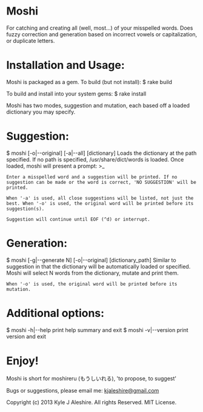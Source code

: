 Moshi
====

For catching and creating all (well, most...) of your misspelled words. Does fuzzy correction and generation based on incorrect vowels or capitalization, or duplicate letters.

Installation and Usage:
===

Moshi is packaged as a gem. To build (but not install):
$ rake build

To build and install into your system gems:
$ rake install

Moshi has two modes, suggestion and mutation, each based off a loaded dictionary you may specify.

Suggestion:
==

$ moshi [-o|--original] [-a|--all] [dictionary]
	Loads the dictionary at the path specified. If no path is specified, /usr/share/dict/words is loaded. Once loaded, moshi will present a prompt:
	>_

	Enter a misspelled word and a suggestion will be printed. If no suggestion can be made or the word is correct, 'NO SUGGESTION' will be printed.

	When '-a' is used, all close suggestions will be listed, not just the best. When '-o' is used, the original word will be printed before its suggestion(s).

	Suggestion will continue until EOF (^d) or interrupt.

Generation:
==

$ moshi [-g|--generate N] [-o|--original] [dictionary_path]
	Similar to suggestion in that the dictionary will be automatically loaded or specified. Moshi will select N words from the dictionary, mutate and print them.

	When '-o' is used, the original word will be printed before its mutation.

Additional options:
==

$ moshi -h|--help
	print help summary and exit
$ moshi -v|--version
	print version and exit

Enjoy!
===

Moshi is short for moshireru (もうしいれる), 'to propose, to suggest'

Bugs or suggestions, please email me: kjaleshire@gmail.com

Copyright (c) 2013 Kyle J Aleshire. All rights Reserved. MIT License.